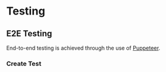 # Testing

## E2E Testing

End-to-end testing is achieved through the use of [Puppeteer](https://github.com/puppeteer/puppeteer).


### Create Test
